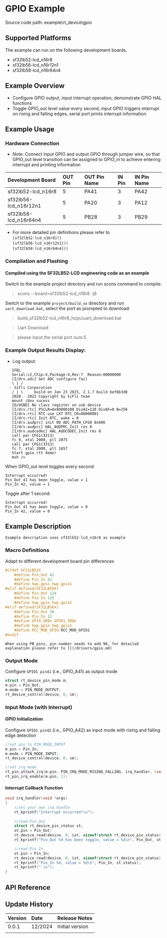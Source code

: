# GPIO Example
Source code path: example\rt_device\gpio

## Supported Platforms
The example can run on the following development boards.
* sf32lb52-lcd_n16r8
* sf32lb56-lcd_n16r12n1
* sf32lb58-lcd_n16r64n4

## Example Overview
* Configure GPIO output, input interrupt operation, demonstrate GPIO HAL functions
* Toggle GPIO_out level value every second, input GPIO triggers interrupt on rising and falling edges, serial port prints interrupt information


## Example Usage

### Hardware Connection
* Note: Connect input GPIO and output GPIO through jumper wire, so that GPIO_out level transition can be assigned to GPIO_in to achieve entering interrupt and printing information

|Development Board    |OUT Pin |OUT Pin Name|IN Pin |IN Pin Name |
|:---     |:---    |:---      |:---   |:---      |
|sf32lb52-lcd_n16r8 |5       |PA41      |3      |PA42      |
|sf32lb56-lcd_n16r12n1 |5       |PA20      |3      |PA12        |
|sf32lb58-lcd_n16r64n4 |5       |PB28      |3      |PB29      |

* For more detailed pin definitions please refer to\
`[sf32lb52-lcd_n16r8]()`\
`[sf32lb56-lcd_n16r12n1]()`\
`[sf32lb58-lcd_n16r64n4]()`

### Compilation and Flashing
#### Compiled using the SF32LB52-LCD engineering code as an example
Switch to the example project directory and run scons command to compile:

> scons --board=sf32lb52-lcd_n16r8 -j8

Switch to the example `project/build_xx` directory and run `uart_download.bat`, select the port as prompted to download:

> build_sf32lb52-lcd_n16r8_hcpu\uart_download.bat

> Uart Download

> please input the serial port num:5


### Example Output Results Display:
* Log output:
```
   SFBL
   Serial:c2,Chip:4,Package:4,Rev:7  Reason:00000000
   [I/drv.adc] Get ADC configure fail
   \ | /
  - SiFli Corporation
   / | \     build on Jan 23 2025, 2.1.7 build bef6b3d8
   2020 - 2022 Copyright by SiFli team
   mount /dev sucess
   [D/USBD] No class register on usb device
   [I/drv.rtc] PSCLR=0x80000100 DivAI=128 DivAF=0 B=256
   [I/drv.rtc] RTC use LXT RTC_CR=00000001
   [I/drv.rtc] Init RTC, wake = 0
   [I/drv.audprc] init 00 ADC_PATH_CFG0 0x606
   [I/drv.audprc] HAL_AUDPRC_Init res 0
   [I/drv.audcodec] HAL_AUDCODEC_Init res 0
   call par CFG1(3313)
   fc 9, xtal 2000, pll 2075
   call par CFG1(3313)
   fc 7, xtal 2000, pll 1657
   Start gpio rtt demo!
   msh />
```
When GPIO_out level toggles every second:
```
Interrupt occurred!
Pin_Out 41 has been toggle, value = 1
Pin_In 42, value = 1
```
Toggle after 1 second:
```
Interrupt occurred!
Pin_Out 41 has been toggle, value = 0
Pin_In 42, value = 0
```
## Example Description



```{note}
Example description uses sf32lb52-lcd_n16r8 as example
```

### Macro Definitions
Adapt to different development board pin differences

```C
#ifdef SF32LB52X
    #define Pin_Out 41
    #define Pin_In 42
    #define hwp_gpio hwp_gpio1
#elif defined(SF32LB58X)
    #define Pin_Out 124
    #define Pin_In 125
    #define hwp_gpio hwp_gpio2
#elif defined(SF32LB56X)
    #define Pin_Out 20
    #define Pin_In 12
    #define GPIO_IRQn GPIO1_IRQn
    #define hwp_gpio hwp_gpio1
    #define RCC_MOD_GPIO RCC_MOD_GPIO1
#endif
```

```{note}
When using PB pins, pin number needs to add 96, for detailed explanation please refer to [](/drivers/gpio.md)
```

### Output Mode
Configure `GPIO1 pin41` (i.e., GPIO_A41) as output mode

```C
struct rt_device_pin_mode m;
m.pin = Pin_Out;
m.mode = PIN_MODE_OUTPUT;
rt_device_control(device, 0, &m);
```

### Input Mode (with Interrupt)

#### GPIO Initialization
Configure `GPIO1 pin42` (i.e., GPIO_A42) as input mode with rising and falling edge detection

```C
//set pin to PIN_MODE_INPUT
m.pin = Pin_In;
m.mode = PIN_MODE_INPUT;
rt_device_control(device, 0, &m);

//set irq mode
rt_pin_attach_irq(m.pin, PIN_IRQ_MODE_RISING_FALLING, irq_handler, (void *)(rt_uint32_t)m.pin);
rt_pin_irq_enable(m.pin, 1);
```

#### Interrupt Callback Function
```C
void irq_handler(void *args)
{
    //set your own irq handle
    rt_kprintf("Interrupt occurred!\n");
    
    //read Pin_Out
    struct rt_device_pin_status st;
    st.pin = Pin_Out;
    rt_device_read(device, 0, &st, sizeof(struct rt_device_pin_status));
    rt_kprintf("Pin_Out %d has been toggle, value = %d\n", Pin_Out, st.status);

    //read Pin_In
    st.pin = Pin_In;
    rt_device_read(device, 0, &st, sizeof(struct rt_device_pin_status));
    rt_kprintf("Pin_In %d, value = %d\n", Pin_In, st.status);
    rt_kprintf(" \n");
}
```
## API Reference
[](#hal-gpio)

## Update History
|Version  |Date    |Release Notes |
|:---  |:---    |:---    |
|0.0.1 |12/2024 |Initial version |
|      |        |        |